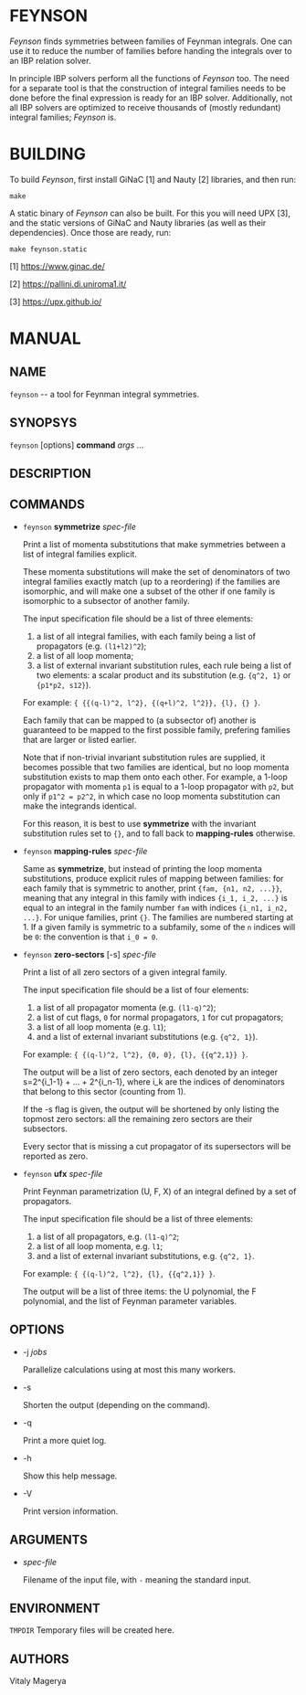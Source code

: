 # FEYNSON

*Feynson* finds symmetries between families of Feynman integrals.
One can use it to reduce the number of families before handing
the integrals over to an IBP relation solver.

In principle IBP solvers perform all the functions of *Feynson*
too. The need for a separate tool is that the construction of
integral families needs to be done before the final expression
is ready for an IBP solver. Additionally, not all IBP solvers
are optimized to receive thousands of (mostly redundant) integral
families; *Feynson* is.

# BUILDING

To build *Feynson*, first install GiNaC [1] and Nauty [2]
libraries, and then run:

    make

A static binary of *Feynson* can also be built. For this you will
need UPX [3], and the static versions of GiNaC and Nauty libraries
(as well as their dependencies). Once those are ready, run:

    make feynson.static

[1] https://www.ginac.de/

[2] https://pallini.di.uniroma1.it/

[3] https://upx.github.io/

# MANUAL

## NAME

`feynson` -- a tool for Feynman integral symmetries.

## SYNOPSYS

`feynson` [options] **command** *args* ...

## DESCRIPTION

## COMMANDS

* `feynson` **symmetrize** *spec-file*

  Print a list of momenta substitutions that make symmetries
  between a list of integral families explicit.

  These momenta substitutions will make the set of
  denominators of two integral families exactly match (up
  to a reordering) if the families are isomorphic, and
  will make one a subset of the other if one family is
  isomorphic to a subsector of another family.

  The input specification file should be a list of three
  elements:
  1) a list of all integral families, with each family
     being a list of propagators (e.g. `(l1+l2)^2`);
  2) a list of all loop momenta;
  3) a list of external invariant substitution rules, each
     rule being a list of two elements: a scalar product
     and its substitution (e.g. `{q^2, 1}` or `{p1*p2, s12}`).

  For example: `{ {{(q-l)^2, l^2}, {(q+l)^2, l^2}}, {l}, {} }`.

  Each family that can be mapped to (a subsector of) another
  is guaranteed to be mapped to the first possible family,
  prefering families that are larger or listed earlier.

  Note that if non-trivial invariant substitution rules
  are supplied, it becomes possible that two families are
  identical, but no loop momenta substitution exists to map
  them onto each other. For example, a 1-loop propagator
  with momenta `p1` is equal to a 1-loop propagator with
  `p2`, but only if `p1^2 = p2^2`, in which case no loop
  momenta substitution can make the integrands identical.

  For this reason, it is best to use **symmetrize** with the
  invariant substitution rules set to `{}`, and to fall back
  to **mapping-rules** otherwise.

* `feynson` **mapping-rules** *spec-file*

  Same as **symmetrize**, but instead of printing the loop
  momenta substitutions, produce explicit rules of mapping
  between families: for each family that is symmetric to
  another, print `{fam, {n1, n2, ...}}`, meaning that any
  integral in this family with indices `{i_1, i_2, ...}`
  is equal to an integral in the family number `fam` with
  indices `{i_n1, i_n2, ...}`. For unique families, print `{}`.
  The families are numbered starting at 1. If a given family
  is symmetric to a subfamily, some of the `n` indices will
  be `0`: the convention is that `i_0 = 0`.

* `feynson` **zero-sectors** [-s] *spec-file*

  Print a list of all zero sectors of a given integral
  family.

  The input specification file should be a list of four
  elements:
  1) a list of all propagator momenta (e.g. `(l1-q)^2`);
  2) a list of cut flags, `0` for normal propagators, `1`
     for cut propagators;
  3) a list of all loop momenta (e.g. `l1`);
  4) and a list of external invariant substitutions (e.g.
     `{q^2, 1}`).

  For example: `{ {(q-l)^2, l^2}, {0, 0}, {l}, {{q^2,1}} }`.

  The output will be a list of zero sectors, each denoted
  by an integer s=2^{i_1-1} + ... + 2^{i_n-1}, where i_k
  are the indices of denominators that belong to this
  sector (counting from 1).

  If the -s flag is given, the output will be shortened
  by only listing the topmost zero sectors: all the remaining
  zero sectors are their subsectors.

  Every sector that is missing a cut propagator of its
  supersectors will be reported as zero.

* `feynson` **ufx** *spec-file*

  Print Feynman parametrization (U, F, X) of an integral
  defined by a set of propagators.

  The input specification file should be a list of three
  elements:
  1) a list of all propagators, e.g. `(l1-q)^2`;
  2) a list of all loop momenta, e.g. `l1`;
  3) and a list of external invariant substitutions, e.g.
     `{q^2, 1}`.

  For example: `{ {(q-l)^2, l^2}, {l}, {{q^2,1}} }`.

  The output will be a list of three items: the U polynomial,
  the F polynomial, and the list of Feynman parameter
  variables.

## OPTIONS

* -j *jobs*

  Parallelize calculations using at most this many workers.

* -s

  Shorten the output (depending on the command).

* -q

  Print a more quiet log.

* -h

  Show this help message.

* -V

  Print version information.

## ARGUMENTS

* *spec-file*

  Filename of the input file, with `-` meaning the standard input.

## ENVIRONMENT

`TMPDIR`     Temporary files will be created here.

## AUTHORS

Vitaly Magerya
